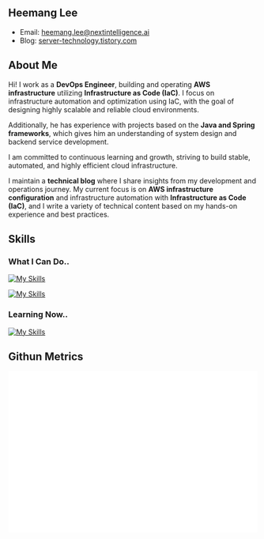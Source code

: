 ## Heemang Lee

- Email: heemang.lee@nextintelligence.ai
- Blog: [server-technology.tistory.com](https://server-technology.tistory.com/)

## About Me
Hi! I work as a **DevOps Engineer**, building and operating **AWS infrastructure** utilizing **Infrastructure as Code (IaC)**. I focus on infrastructure automation and optimization using IaC, with the goal of designing highly scalable and reliable cloud environments.

Additionally, he has experience with projects based on the **Java and Spring frameworks**, which gives him an understanding of system design and backend service development.

I am committed to continuous learning and growth, striving to build stable, automated, and highly efficient cloud infrastructure.

I maintain a **technical blog** where I share insights from my development and operations journey. My current focus is on **AWS infrastructure configuration** and infrastructure automation with **Infrastructure as Code (IaC)**, and I write a variety of technical content based on my hands-on experience and best practices.

## Skills

### What I Can Do..
[![My Skills](https://skillicons.dev/icons?i=java,kotlin,spring,hibernate)](https://skillicons.dev)

[![My Skills](https://skillicons.dev/icons?i=mysql,redis,docker,git)](https://skillicons.dev)

### Learning Now..
[![My Skills](https://skillicons.dev/icons?i=py,fastapi,ts,aws)](https://skillicons.dev)

## Githun Metrics
![](/github-metrics.svg)
